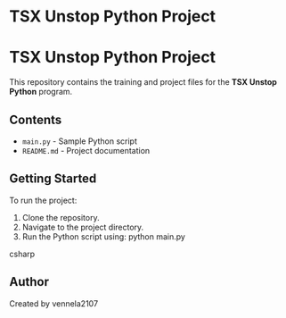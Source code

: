 # TSX Unstop Python Project 
# TSX Unstop Python Project

This repository contains the training and project files for the **TSX Unstop Python** program.

## Contents

- `main.py` - Sample Python script
- `README.md` - Project documentation

## Getting Started

To run the project:

1. Clone the repository.
2. Navigate to the project directory.
3. Run the Python script using:
python main.py

csharp

## Author

Created by vennela2107